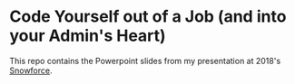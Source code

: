 # Code Yourself out of a Job (and into your Admin's Heart)
This repo contains the Powerpoint slides from my presentation at 2018's [Snowforce](http://snowforce.io).
